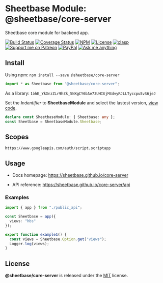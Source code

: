 # Sheetbase Module: @sheetbase/core-server

Sheetbase core module for backend app.

<!-- <block:header> -->

[![Build Status](https://travis-ci.com/sheetbase/core-server.svg?branch=master)](https://travis-ci.com/sheetbase/core-server) [![Coverage Status](https://coveralls.io/repos/github/sheetbase/core-server/badge.svg?branch=master)](https://coveralls.io/github/sheetbase/core-server?branch=master) [![NPM](https://img.shields.io/npm/v/@sheetbase/core-server.svg)](https://www.npmjs.com/package/@sheetbase/core-server) [![License][license_badge]][license_url] [![clasp][clasp_badge]][clasp_url] [![Support me on Patreon][patreon_badge]][patreon_url] [![PayPal][paypal_donate_badge]][paypal_donate_url] [![Ask me anything][ask_me_badge]][ask_me_url]

<!-- </block:header> -->

## Install

Using npm: `npm install --save @sheetbase/core-server`

```ts
import * as Sheetbase from "@sheetbase/core-server";
```

As a library: `1bhE_YkXnzZLr9hZk_5NXgCY6bAe73UHIGjM4dvyRJLLTyccpu5vS6jeJ`

Set the _Indentifier_ to **SheetbaseModule** and select the lastest version, [view code](https://script.google.com/d/1bhE_YkXnzZLr9hZk_5NXgCY6bAe73UHIGjM4dvyRJLLTyccpu5vS6jeJ/edit?usp=sharing).

```ts
declare const SheetbaseModule: { Sheetbase: any };
const Sheetbase = SheetbaseModule.Sheetbase;
```

## Scopes

`https://www.googleapis.com/auth/script.scriptapp`

## Usage

- Docs homepage: https://sheetbase.github.io/core-server

- API reference: https://sheetbase.github.io/core-server/api

### Examples

```ts
import { app } from "./public_api";

const Sheetbase = app({
  views: "hbs"
});

export function example1() {
  const views = Sheetbase.Option.get("views");
  Logger.log(views);
}
```

## License

**@sheetbase/core-server** is released under the [MIT](https://github.com/sheetbase/core-server/blob/master/LICENSE) license.

<!-- <block:footer> -->

[license_badge]: https://img.shields.io/github/license/mashape/apistatus.svg
[license_url]: https://github.com/sheetbase/core-server/blob/master/LICENSE
[clasp_badge]: https://img.shields.io/badge/built%20with-clasp-4285f4.svg
[clasp_url]: https://github.com/google/clasp
[patreon_badge]: https://lamnhan.github.io/assets/images/badges/patreon.svg
[patreon_url]: https://www.patreon.com/lamnhan
[paypal_donate_badge]: https://lamnhan.github.io/assets/images/badges/paypal_donate.svg
[paypal_donate_url]: https://www.paypal.me/lamnhan
[ask_me_badge]: https://img.shields.io/badge/ask/me-anything-1abc9c.svg
[ask_me_url]: https://m.me/sheetbase

<!-- </block:footer> -->
